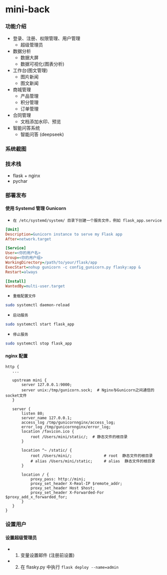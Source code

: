 mini-back
======

### 功能介绍
- 登录、注册、权限管理、用户管理
    - 超级管理员
- 数据分析
    - 数据大屏
    - 数据可视化(图表分析)
- 工作台(图文管理)
    - 图片新闻
    - 图文新闻
- 商城管理
    - 产品管理
    - 积分管理
    - 订单管理
- 合同管理
    - 文档添加水印、预览
- 智能问答系统
    - 智能问答 (deepseek)


### 系统截图


### 技术栈
- flask + nginx
- pychar


### 部署发布
#### 使用 Systemd 管理 Gunicorn
 - `在 /etc/systemd/system/ 目录下创建一个服务文件，例如 flask_app.service`
 ```ini
[Unit]
Description=Gunicorn instance to serve my Flask app
After=network.target

[Service]
User=<你的用户名>
Group=<你的用户组>
WorkingDirectory=/path/to/your/flask/app
ExecStart=nohup gunicorn -c config_gunicorn.py flasky:app &
Restart=always

[Install]
WantedBy=multi-user.target
```
 - `重载配置文件`
 ```bash
 sudo systemctl daemon-reload
 ```
 - `启动服务`
 ```bash
 sudo systemctl start flask_app
 ```
 - `停止服务`
 ```bash
 sudo systemctl stop flask_app
 ```
 #### nginx 配置
 ```nginx
http {
    ...
    
    upstream mini {
        server 127.0.0.1:9000;
        server unix:/tmp/gunicorn.sock;  # Nginx与Gunicorn之间通信的socket文件
    }

    server {
        listen 80;
        server_name 127.0.0.1;
        access_log /tmp/gunicornnginx/access_log;
        error_log /tmp/gunicornnginx/error_log;
        location /favicon.ico {
            root /Users/mini/static/;  # 静态文件的根目录
        }

        location ^~ /static/ {
            root /Users/mini/;              # root  静态文件的根目录
            # alias /Users/mini/static;     # alias  静态文件的根目录
        }

        location / {
            proxy_pass: http://mini;
            proxy_set_header X-Real-IP $remote_addr;
            proxy_set_header Host $host;
            proxy_set_header X-Forwarded-For $proxy_add_x_forwarded_for;
        }
    }
}
 ```

### 设置用户
#### 设置超级管理员
- 1. 变量设置邮件 (注册前设置)
- 2. 在 flasky.py 中执行 `flask deploy --name=admin`



